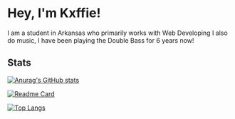 # Hey, I'm Kxffie!

I am a student in Arkansas who primarily works with Web Developing
I also do music, I have been playing the Double Bass for 6 years now!

## Stats

[![Anurag's GitHub stats](https://github-readme-stats.vercel.app/api?username=kxffie&layout=compact&theme=apprentice)](https://github.com/kxffie)

[![Readme Card](https://github-readme-stats.vercel.app/api/pin/?username=kxffie&repo=next-emoticon&layout=compact&theme=apprentice)](https://github.com/kxffie/next-emoticon)

[![Top Langs](https://github-readme-stats.vercel.app/api/top-langs/?username=kxffie&layout=compact&theme=apprentice)](https://github.com/kxffie)

